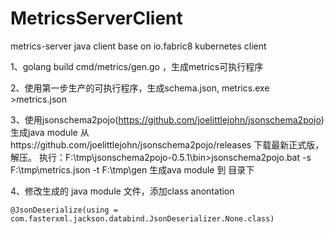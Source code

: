 # MetricsServerClient
metrics-server java client base on  io.fabric8 kubernetes client

1、golang build cmd/metrics/gen.go ，生成metrics可执行程序

2、使用第一步生产的可执行程序，生成schema.json, metrics.exe >metrics.json

3、使用jsonschema2pojo(https://github.com/joelittlejohn/jsonschema2pojo)生成java module
   从https://github.com/joelittlejohn/jsonschema2pojo/releases 下载最新正式版，解压。
   执行：F:\tmp\jsonschema2pojo-0.5.1\bin>jsonschema2pojo.bat -s F:\\tmp\\metrics.json -t F:\\tmp\\gen 生成ava module 到 目录下

4、修改生成的 java module 文件，添加class anontation  
```
@JsonDeserialize(using = com.fasterxml.jackson.databind.JsonDeserializer.None.class)
```
